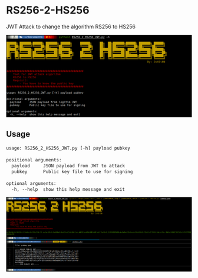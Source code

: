 # RS256-2-HS256
JWT Attack to change the algorithm RS256 to HS256

![Alt text](images/banner.PNG "Banner")

## Usage
```
usage: RS256_2_HS256_JWT.py [-h] payload pubkey

positional arguments:
  payload     JSON payload from JWT to attack
  pubkey      Public key file to use for signing

optional arguments:
  -h, --help  show this help message and exit
```
 
![Alt text](images/example.PNG "Example")
